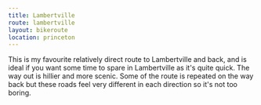 ```yaml
---
title: Lambertville
route: lambertville
layout: bikeroute
location: princeton
---
```


This is my favourite relatively direct route to Lambertville and back, and is ideal if you want some time to spare in Lambertville as it's quite quick. <!--more--> The way out is hillier and more scenic. Some of the route is repeated on the way back but these roads feel very different in each direction so it's not too boring.
